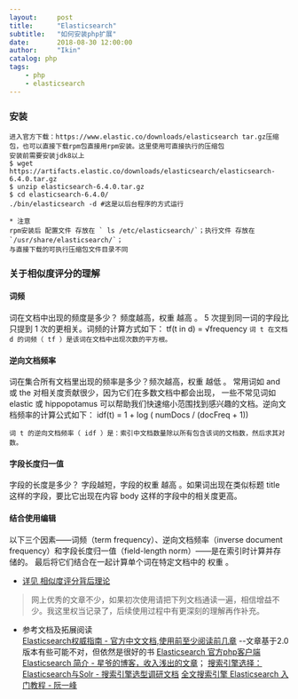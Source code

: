 ```yaml
---
layout:     post
title:      "Elasticsearch"
subtitle:   "如何安装php扩展"
date:       2018-08-30 12:00:00
author:     "Ikin"
catalog: php
tags:
    - php
    - elasticsearch
---
```


### 安装
```
进入官方下载：https://www.elastic.co/downloads/elasticsearch tar.gz压缩包，也可以直接下载rpm包直接用rpm安装。这里使用可直接执行的压缩包
安装前需要安装jdk8以上
$ wget https://artifacts.elastic.co/downloads/elasticsearch/elasticsearch-6.4.0.tar.gz
$ unzip elasticsearch-6.4.0.tar.gz
$ cd elasticsearch-6.4.0/ 
./bin/elasticsearch -d #这是以后台程序的方式运行

* 注意
rpm安装后 配置文件 存放在 ` ls /etc/elasticsearch/`；执行文件 存放在 `/usr/share/elasticsearch/`；
与直接下载的可执行压缩包文件目录不同
```

### 关于相似度评分的理解

#### 词频

词在文档中出现的频度是多少？ 频度越高，权重 越高 。 5 次提到同一词的字段比只提到 1 次的更相关。词频的计算方式如下：
tf(t in d) = √frequency 
`词 t 在文档 d 的词频（ tf ）是该词在文档中出现次数的平方根。`

#### 逆向文档频率
词在集合所有文档里出现的频率是多少？频次越高，权重 越低 。 常用词如 and 或 the 对相关度贡献很少，因为它们在多数文档中都会出现，
一些不常见词如 elastic 或 hippopotamus 可以帮助我们快速缩小范围找到感兴趣的文档。逆向文档频率的计算公式如下：
idf(t) = 1 + log ( numDocs / (docFreq + 1)) 

`词 t 的逆向文档频率（ idf ）是：索引中文档数量除以所有包含该词的文档数，然后求其对数。`

#### 字段长度归一值
字段的长度是多少？ 字段越短，字段的权重 越高 。如果词出现在类似标题 title 这样的字段，要比它出现在内容 body 这样的字段中的相关度更高。

#### 结合使用编辑
以下三个因素——词频（term frequency）、逆向文档频率（inverse document frequency）和字段长度归一值（field-length norm）——是在索引时计算并存储的。
最后将它们结合在一起计算单个词在特定文档中的 权重 。

* [详见 相似度评分背后理论](https://www.elastic.co/guide/cn/elasticsearch/guide/current/scoring-theory.html#idf)



> 网上优秀的文章不少，如果初次使用请把下列文档通读一遍，相信增益不少。我这里权当记录了，后续使用过程中有更深刻的理解再作补充。  

* 参考文档及拓展阅读  
[Elasticsearch权威指南 - 官方中文文档,使用前至少阅读前几章](https://www.elastic.co/guide/cn/elasticsearch/guide/current/index.html)   --文章基于2.0版本有些可能不对，但依然是很好的书
[Elasticsearch 官方php客户端](https://www.elastic.co/guide/cn/elasticsearch/php/current/index.html)  
[Elasticsearch 简介 - 星爷的博客，收入浅出的文章](http://lxwei.github.io/posts/Elasticsearch-%E7%AE%80%E4%BB%8B.html)；
[搜索引擎选择： Elasticsearch与Solr - 搜索引擎选型调研文档](http://i.zhcy.tk/blog/elasticsearchyu-solr/)
[全文搜索引擎 Elasticsearch 入门教程 - 阮一峰](http://www.ruanyifeng.com/blog/2017/08/elasticsearch.html)